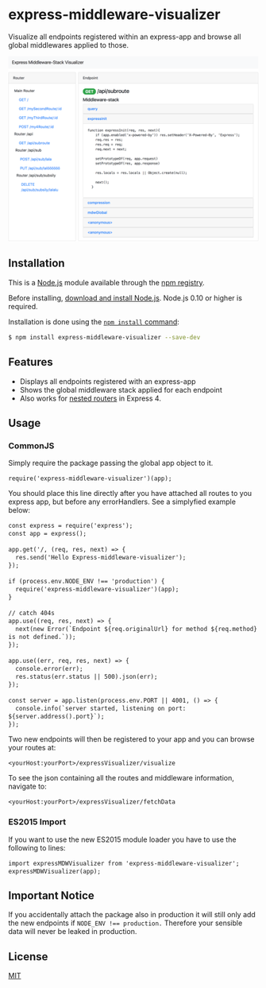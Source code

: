 # express-middleware-visualizer

Visualize all endpoints registered within an express-app and browse all global middlewares applied to those.

<img src="https://raw.githubusercontent.com/LuiSlacker/express-visualizer/master/example_screenshot.png" alt="Drawing" style="width: 800px;"/>

## Installation

This is a [Node.js](https://nodejs.org/en/) module available through the
[npm registry](https://www.npmjs.com/).

Before installing, [download and install Node.js](https://nodejs.org/en/download/).
Node.js 0.10 or higher is required.

Installation is done using the
[`npm install` command](https://docs.npmjs.com/getting-started/installing-npm-packages-locally):

```bash
$ npm install express-middleware-visualizer --save-dev
```
## Features

* Displays all endpoints registered with an express-app
* Shows the global middleware stack applied for each endpoint
* Also works for [nested routers](http://expressjs.com/en/4x/api.html#router) in Express 4.

## Usage
### CommonJS
Simply require the package passing the global app object to it.

```
require('express-middleware-visualizer')(app);
````

You should place this line directly after you have attached all routes to you express app, but before any errorHandlers.
See a simplyfied example below:

```
const express = require('express');
const app = express();

app.get('/, (req, res, next) => {
  res.send('Hello Express-middleware-visualizer');
});

if (process.env.NODE_ENV !== 'production') {
  require('express-middleware-visualizer')(app);
}

// catch 404s
app.use((req, res, next) => {
  next(new Error(`Endpoint ${req.originalUrl} for method ${req.method} is not defined.`));
});

app.use((err, req, res, next) => {
  console.error(err);
  res.status(err.status || 500).json(err);
});

const server = app.listen(process.env.PORT || 4001, () => {
  console.info(`server started, listening on port: ${server.address().port}`);
});
```

Two new endpoints will then be registered to your app and you can browse your routes at:
```
<yourHost:yourPort>/expressVisualizer/visualize
```

To see the json containing all the routes and middleware information, navigate to:
```
<yourHost:yourPort>/expressVisualizer/fetchData
```

### ES2015 Import

If you want to use the new ES2015 module loader you have to use the following to lines:
```
import expressMDWVisualizer from 'express-middleware-visualizer';
expressMDWVisualizer(app);
```

## Important Notice

If you accidentally attach the package also in production it will still only add the new endpoints if ``NODE_ENV !== production.`` Therefore your sensible data will never be leaked in production.

## License

  [MIT](LICENSE)
